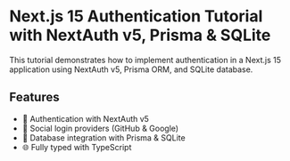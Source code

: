 # Next.js 15 Authentication Tutorial with NextAuth v5, Prisma & SQLite

This tutorial demonstrates how to implement authentication in a Next.js 15 application using NextAuth v5, Prisma ORM, and SQLite database.

## Features

- 🔐 Authentication with NextAuth v5
- 📱 Social login providers (GitHub & Google)
- 💾 Database integration with Prisma & SQLite
- 🌐 Fully typed with TypeScript
